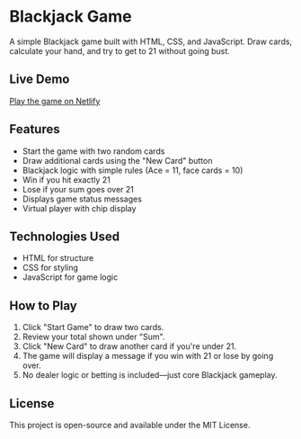 # Blackjack Game

A simple Blackjack game built with HTML, CSS, and JavaScript. Draw cards, calculate your hand, and try to get to 21 without going bust.

## Live Demo

[Play the game on Netlify](https://blackjack-jscript.netlify.app/)

## Features

- Start the game with two random cards
- Draw additional cards using the "New Card" button
- Blackjack logic with simple rules (Ace = 11, face cards = 10)
- Win if you hit exactly 21
- Lose if your sum goes over 21
- Displays game status messages
- Virtual player with chip display

## Technologies Used

- HTML for structure
- CSS for styling
- JavaScript for game logic

## How to Play

1. Click "Start Game" to draw two cards.
2. Review your total shown under "Sum".
3. Click "New Card" to draw another card if you're under 21.
4. The game will display a message if you win with 21 or lose by going over.
5. No dealer logic or betting is included—just core Blackjack gameplay.

## License

This project is open-source and available under the MIT License.
